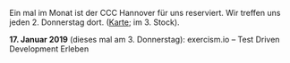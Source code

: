Ein mal im Monat ist der CCC Hannover für uns reserviert. Wir treffen uns jeden 2. Donnerstag dort. ([Karte](https://www.openstreetmap.org/way/28166185#map=19/52.38811/9.71793); im 3. Stock).

<div class="box" markdown="1">
<strong>17. Januar 2019</strong> (dieses mal am 3. Donnerstag): exercism.io – Test Driven Development Erleben
</div>
